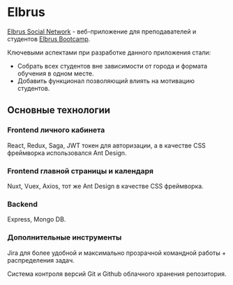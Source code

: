 # Elbrus

[Elbrus Social Network](http://elbrus.space/) - веб-приложение для преподавателей и студентов [Elbrus Bootcamp](https://elbrusboot.camp/).

Ключевыми аспектами при разработке данного приложения стали:

- Собрать всех студентов вне зависимости от города и формата обучения в одном месте.
- Добавить функционал позволяющий влиять на мотивацию студентов.

## Основные технологии

### Frontend личного кабинета

React, Redux, Sagа, JWT токен для авторизации, а в качестве CSS фреймворка использовался Ant Design.

### Frontend главной страницы и календаря

Nuxt, Vuex, Axios, тот же Ant Design в качестве CSS фреймворка.

### Backend

Express, Mongo DB.

### Дополнительные инструменты

Jira для более удобной и максимально прозрачной командной работы + распределения задач.

Система контроля версий Git и Github облачного хранения репозитория.
